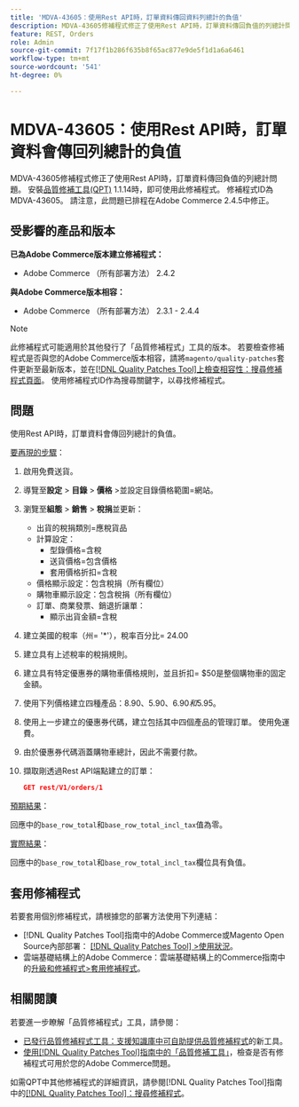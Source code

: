 ```yaml
---
title: 'MDVA-43605：使用Rest API時，訂單資料傳回資料列總計的負值'
description: MDVA-43605修補程式修正了使用Rest API時，訂單資料傳回負值的列總計問題。 安裝[Quality Patches Tool (QPT)](https://experienceleague.adobe.com/en/docs/commerce-knowledge-base/kb/announcements/commerce-announcements/magento-quality-patches-released-new-tool-to-self-serve-quality-patches) 1.1.14時，即可使用此修補程式。 修補程式ID為MDVA-43605。 請注意，此問題已排程在Adobe Commerce 2.4.5中修正。
feature: REST, Orders
role: Admin
source-git-commit: 7f17f1b286f635b8f65ac877e9de5f1d1a6a6461
workflow-type: tm+mt
source-wordcount: '541'
ht-degree: 0%

---
```


# MDVA-43605：使用Rest API時，訂單資料會傳回列總計的負值

MDVA-43605修補程式修正了使用Rest API時，訂單資料傳回負值的列總計問題。 安裝[品質修補工具(QPT)](https://experienceleague.adobe.com/en/docs/commerce-knowledge-base/kb/announcements/commerce-announcements/magento-quality-patches-released-new-tool-to-self-serve-quality-patches) 1.1.14時，即可使用此修補程式。 修補程式ID為MDVA-43605。 請注意，此問題已排程在Adobe Commerce 2.4.5中修正。

## 受影響的產品和版本

**已為Adobe Commerce版本建立修補程式：**

* Adobe Commerce （所有部署方法） 2.4.2

**與Adobe Commerce版本相容：**

* Adobe Commerce （所有部署方法） 2.3.1 - 2.4.4

>[!NOTE]
>
>此修補程式可能適用於其他發行了「品質修補程式」工具的版本。 若要檢查修補程式是否與您的Adobe Commerce版本相容，請將`magento/quality-patches`套件更新至最新版本，並在[[!DNL Quality Patches Tool]上檢查相容性：搜尋修補程式頁面](https://experienceleague.adobe.com/en/docs/commerce-knowledge-base/kb/announcements/commerce-announcements/magento-quality-patches-released-new-tool-to-self-serve-quality-patches)。 使用修補程式ID作為搜尋關鍵字，以尋找修補程式。

## 問題

使用Rest API時，訂單資料會傳回列總計的負值。

<u>要再現的步驟</u>：

1. 啟用免費送貨。
1. 導覽至&#x200B;**設定** > **目錄** > **價格** >並設定目錄價格範圍=網站。
1. 瀏覽至&#x200B;**組態** > **銷售** > **稅捐**&#x200B;並更新：
   * 出貨的稅捐類別=應稅貨品
   * 計算設定：
      * 型錄價格=含稅
      * 送貨價格=包含價格
      * 套用價格折扣=含稅
   * 價格顯示設定：包含稅捐（所有欄位）
   * 購物車顯示設定：包含稅捐（所有欄位）
   * 訂單、商業發票、銷退折讓單：
      * 顯示出貨金額=含稅
1. 建立美國的稅率（州= &#39;*&#39;），稅率百分比= 24.00
1. 建立具有上述稅率的稅捐規則。
1. 建立具有特定優惠券的購物車價格規則，並且折扣= $50是整個購物車的固定金額。
1. 使用下列價格建立四種產品：$8.90、$5.90、$6.90和$5.95。
1. 使用上一步建立的優惠券代碼，建立包括其中四個產品的管理訂單。 使用免運費。
1. 由於優惠券代碼涵蓋購物車總計，因此不需要付款。
1. 擷取剛透過Rest API端點建立的訂單：

   ```json
   GET rest/V1/orders/1
   ```

<u>預期結果</u>：

回應中的`base_row_total`和`base_row_total_incl_tax`值為零。

<u>實際結果</u>：

回應中的`base_row_total`和`base_row_total_incl_tax`欄位具有負值。

## 套用修補程式

若要套用個別修補程式，請根據您的部署方法使用下列連結：

* [!DNL Quality Patches Tool]指南中的Adobe Commerce或Magento Open Source內部部署： [[!DNL Quality Patches Tool] >使用狀況](/help/tools/quality-patches-tool/usage.md)。
* 雲端基礎結構上的Adobe Commerce：雲端基礎結構上的Commerce指南中的[升級和修補程式>套用修補程式](https://experienceleague.adobe.com/docs/commerce-cloud-service/user-guide/develop/upgrade/apply-patches.html)。

## 相關閱讀

若要進一步瞭解「品質修補程式」工具，請參閱：

* [已發行品質修補程式工具：支援知識庫中可自助提供品質修補程式](https://experienceleague.adobe.com/en/docs/commerce-knowledge-base/kb/announcements/commerce-announcements/magento-quality-patches-released-new-tool-to-self-serve-quality-patches)的新工具。
* [使用[!DNL Quality Patches Tool]指南中的「品質修補工具」](/help/tools/quality-patches-tool/patches-available-in-qpt/check-patch-for-magento-issue-with-magento-quality-patches.md)，檢查是否有修補程式可用於您的Adobe Commerce問題。

如需QPT中其他修補程式的詳細資訊，請參閱[!DNL Quality Patches Tool]指南中的[[!DNL Quality Patches Tool]：搜尋修補程式](https://experienceleague.adobe.com/tools/commerce-quality-patches/index.html)。
